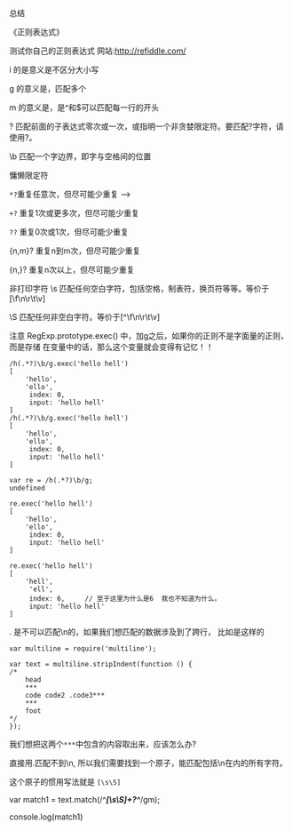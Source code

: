 总结

《正则表达式》

测试你自己的正则表达式 网站:http://refiddle.com/

i 的是意义是不区分大小写

g 的意义是，匹配多个

m 的意义是，是^和$可以匹配每一行的开头

? 匹配前面的子表达式零次或一次，或指明一个非贪婪限定符。要匹配?字符，请使用\?。

\b  匹配一个字边界，即字与空格间的位置

慵懒限定符

`*?`重复任意次，但尽可能少重复 -->

`+?` 重复1次或更多次，但尽可能少重复

`??` 重复0次或1次，但尽可能少重复

{n,m}? 重复n到m次，但尽可能少重复

{n,}?  重复n次以上，但尽可能少重复


非打印字符
\s 匹配任何空白字符，包括空格，制表符，换页符等等。等价于[\f\n\r\t\v]

\S 匹配任何非空白字符。等价于[^\f\n\r\t\v]


注意 RegExp.prototype.exec() 中，加g之后，如果你的正则不是字面量的正则，而是存储
在变量中的话，那么这个变量就会变得有记忆！！
```
/h(.*?)\b/g.exec('hello hell')
[
	'hello',
	'ello',
	 index: 0,
	 input: 'hello hell'
]
/h(.*?)\b/g.exec('hello hell')
[
	'hello',
	'ello',
	 index: 0,
	 input: 'hello hell'
]

var re = /h(.*?)\b/g;
undefined

re.exec('hello hell')
[
	'hello',
	'ello',
	 index: 0,
	 input: 'hello hell'
]

re.exec('hello hell')
[
	'hell',
	 'ell',
	 index: 6,     // 至于这里为什么是6  我也不知道为什么。         
	 input: 'hello hell'
]
```

. 是不可以匹配\n的，如果我们想匹配的数据涉及到了跨行，
比如是这样的
```
var multiline = require('multiline');

var text = multiline.stripIndent(function () {
/*
    head
    ***
    code code2 .code3***
    ***
    foot
*/
});
```
我们想把这两个`***`中包含的内容取出来，应该怎么办?

直接用.匹配不到\n, 所以我们需要找到一个原子，能匹配包括\n在内的所有字符。

这个原子的惯用写法就是 `[\s\S]`

var match1 = text.match(/^***[\s\S]+?^***/gm);

console.log(match1) 


